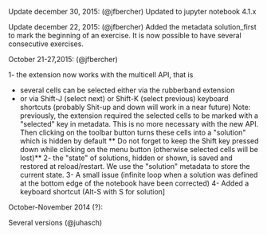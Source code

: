 

Update december 30, 2015:
(@jfbercher) Updated to jupyter notebook 4.1.x

Update december 22, 2015:
(@jfbercher)
  Added the metadata solution_first to mark the beginning of an exercise. It is now possible to have several consecutive exercises. 

October 21-27,2015: 
(@jfbercher)

1- the extension now works with the multicell API, that is
  - several cells can be selected either via the rubberband extension 
  - or via Shift-J (select next) or Shift-K (select previous) keyboard shortcuts
(probably Shit-up and down will work in a near future) 
Note: previously, the extension required the selected cells to be marked with a "selected" key in metadata. This is no more necessary with the new API.
Then clicking on the toolbar button turns these cells into a "solution" which is hidden by default ** Do not forget to keep the Shift key pressed down while clicking on the menu button (otherwise selected cells will be lost)** 
2- the "state" of solutions, hidden or shown, is saved and restored at reload/restart. We use the "solution" metadata to store the current state.
3- A small issue (infinite loop when a solution was defined at the bottom edge of the notebook have been corrected)
4- Added a keyboard shortcut (Alt-S with S for solution]

October-November 2014 (?):

Several versions (@juhasch)
